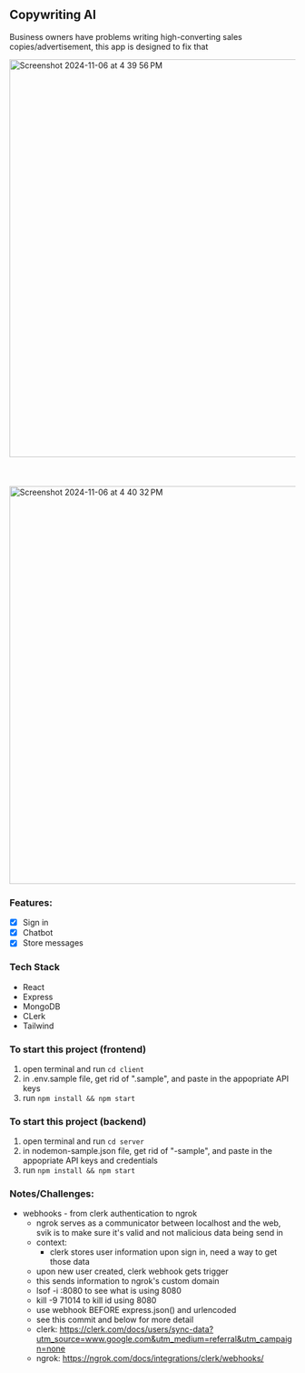 ## Copywriting AI

Business owners have problems writing high-converting sales copies/advertisement, this app is designed to fix that

<img width="700" alt="Screenshot 2024-11-06 at 4 39 56 PM" src="https://github.com/user-attachments/assets/e79e707e-311f-441b-84cd-66e270fe07d3">
<br />
<br />
<br />
<br />
<img width="700" alt="Screenshot 2024-11-06 at 4 40 32 PM" src="https://github.com/user-attachments/assets/91fdcaec-eb61-4e24-bac7-d23ed3f4ae7c">

### Features:
- [x] Sign in
- [x] Chatbot
- [x] Store messages

### Tech Stack
- React
- Express
- MongoDB
- CLerk
- Tailwind

### To start this project (frontend)

1. open terminal and run `cd client`
2. in .env.sample file, get rid of ".sample", and paste in the appopriate API keys
3. run `npm install && npm start`

### To start this project (backend)
1. open terminal and run `cd server`
2. in nodemon-sample.json file, get rid of "-sample", and paste in the appopriate API keys and credentials
3. run `npm install && npm start`

### Notes/Challenges:
- webhooks - from clerk authentication to ngrok
    - ngrok serves as a communicator between localhost and the web, svik is to make sure it's valid and not malicious data being send in
    - context:
        - clerk stores user information upon sign in, need a way to get those data
    - upon new user created, clerk webhook gets trigger
    - this sends information to ngrok's custom domain
    - lsof -i :8080 to see what is using 8080
    - kill -9 71014 to kill id using 8080
    - use webhook BEFORE express.json() and urlencoded
    - see this commit and below for more detail
    - clerk: https://clerk.com/docs/users/sync-data?utm_source=www.google.com&utm_medium=referral&utm_campaign=none
    - ngrok: https://ngrok.com/docs/integrations/clerk/webhooks/
